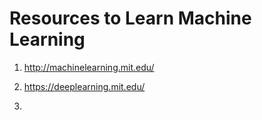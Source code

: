# Resources to Learn Machine Learning 



1. http://machinelearning.mit.edu/

2. https://deeplearning.mit.edu/

3. 	
